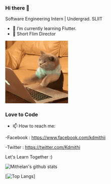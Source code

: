 ### Hi there 👋
Software Engineering Intern | Undergrad.
SLIIT

- 🌱 I’m currently learning Flutter.
- :movie_camera: Short Flim Director

![](200.gif)

### Love to Code 

- 📫 How to reach me: 

-Facebook : https://www.facebook.com/kdmithii 

-Twitter  : https://twitter.com/Kdmithi

Let's Learn Together :)

![Mithelan's github stats](https://github-readme-stats.vercel.app/api?username=mithelan&show_icons=true&theme=great-gatsby)

[![Top Langs](https://github-readme-stats.vercel.app/api/top-langs/?username=mithelan&layout=compact)]
